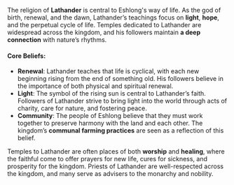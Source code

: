 The religion of **Lathander** is central to Eshlong's way of life. As the god of birth, renewal, and the dawn, Lathander’s teachings focus on **light**, **hope**, and the perpetual cycle of life. Temples dedicated to Lathander are widespread across the kingdom, and his followers maintain **a deep connection** with nature’s rhythms.

#### **Core Beliefs:**

- **Renewal**: Lathander teaches that life is cyclical, with each new beginning rising from the end of something old. His followers believe in the importance of both physical and spiritual renewal.
- **Light**: The symbol of the rising sun is central to Lathander’s faith. Followers of Lathander strive to bring light into the world through acts of charity, care for nature, and fostering peace.
- **Community**: The people of Eshlong believe that they must work together to preserve harmony with the land and each other. The kingdom’s **communal farming practices** are seen as a reflection of this belief.

Temples to Lathander are often places of both **worship** and **healing**, where the faithful come to offer prayers for new life, cures for sickness, and prosperity for the kingdom. Priests of Lathander are well-respected across the kingdom, and many serve as advisers to the monarchy and nobility.